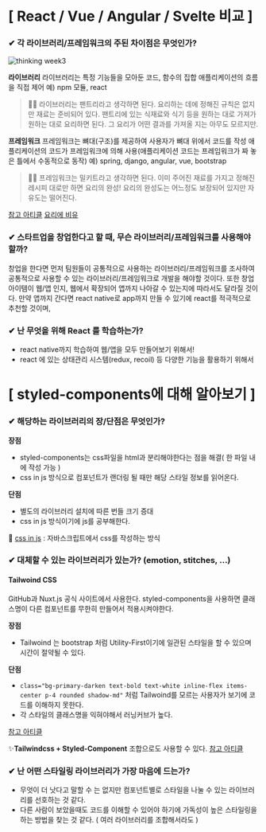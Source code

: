 # [ React / Vue / Angular / Svelte 비교 ]

### ✔ 각 라이브러리/프레임워크의 주된 차이점은 무엇인가?

![thinking week3](https://user-images.githubusercontent.com/62867581/199374138-d85cc7ce-f879-4e5a-b386-da85d0723d4f.PNG)

**라이브러리**
라이브러리는 특정 기능들을 모아둔 코드, 함수의 집합
애플리케이션의 흐름을 직접 제어
예) npm 모듈, react

> 👩‍🌾 라이브러리는 팬트리라고 생각하면 된다. 요리하는 데에 정해진 규칙은 없지만 재료는 준비되어 있다. 팬트리에 있는 식재료와 식기 등을 원하는 대로 가져가 원하는 대로 요리하면 된다. 그 요리가 어떤 결과를 가져올 지는 아무도 모르지만.

**프레임워크**
프레임워크는 뼈대(구조)를 제공하여 사용자가 뼈대 위에서 코드를 작성
애플리케이션의 코드가 프레임워크에 의해 사용(애플리케이션 코드는 프레임워크가 짜 놓은 틀에서 수동적으로 동작)
예) spring, django, angular, vue, bootstrap

> 🧑‍🍳 프레임워크는 밀키트라고 생각하면 된다. 이미 주어진 재료를 가지고 정해진 레시피 대로만 하면 요리의 완성! 요리의 완성도는 어느정도 보장되어 있지만 자유도는 떨어진다.

[참고 아티클](https://cocoon1787.tistory.com/745)
[요리에 비유](https://velog.io/@nemo/framework-library-gfreqbgx)

### ✔ 스타트업을 창업한다고 할 때, 무슨 라이브러리/프레임워크를 사용해야 할까?

창업을 한다면 먼저 팀원들이 공통적으로 사용하는 라이브러리/프레임워크를 조사하여 공통적으로 사용할 수 있는 라이브러리/프레임워크로 개발을 해야할 것이다.
또한 창업아이템이 웹/앱 인지, 웹에서 확장되어 앱까지 나아갈 수 있는지에 따라서도 달라질 것이다.
만약 앱까지 간다면 react native로 app까지 만들 수 있기에 react를 적극적으로 추천할 것이며,

### ✔ 난 무엇을 위해 React 를 학습하는가?

- react native까지 학습하여 웹/앱을 모두 만들어보기 위해서!
- react 에 있는 상태관리 시스템(redux, recoil) 등 다양한 기능을 활용하기 위해서

# [ styled-components에 대해 알아보기 ]

### ✔ 해당하는 라이브러리의 장/단점은 무엇인가?

**장점**

- styled-components는 css파일을 html과 분리해야한다는 점을 해결( 한 파일 내에 작성 가능 )
- css in js 방식으로 컴포넌트가 랜더링 될 때만 해당 스타일 정보를 읽어온다.

**단점**

- 별도의 라이브러리 설치에 따른 번들 크기 증대
- css in js 방식이기에 js를 공부해한다.

🤔 [css in js](https://velog.io/@bepyan/CSS-in-JS-%EB%9D%BC%EC%9D%B4%EB%B8%8C%EB%9F%AC%EB%A6%AC%EC%97%90-%EB%8C%80%ED%95%9C-%EA%B3%A0%EC%B0%B0) : 자바스크립트에서 css를 작성하는 방식

### ✔ 대체할 수 있는 라이브러리가 있는가? (emotion, stitches, …)

#### Tailwoind CSS

GitHub과 Nuxt.js 공식 사이트에서 사용한다.
styled-components을 사용하면 클래스명이 다른 컴포넌트를 무한히 만들어서 적용시켜야한다.

**장점**

- Tailwoind 는 bootstrap 처럼 Utility-First이기에 일관된 스타일을 할 수 있으며 시간이 절약될 수 있다.

**단점**

- `class="bg-primary-darken text-bold text-white inline-flex items-center p-4 rounded shadow-md"` 처럼 Tailwoind를 모르는 사용자가 보기에 코드를 이해하지 못한다.
- 각 스타일의 클래스명을 익혀야해서 러닝커브가 높다.

[참고 아티클](https://wonny.space/writing/dev/hello-tailwind-css)

✨**Tailwindcss + Styled-Component** 조합으로도 사용할 수 있다.
[참고 아티클](https://velog.io/@jinsunkimdev/%EB%A6%AC%EC%95%A1%ED%8A%B8%EC%97%90%EC%84%9C-tailwindcss-styled-components-%EC%82%AC%EC%9A%A9%ED%95%98%EA%B8%B0)

### ✔ 난 어떤 스타일링 라이브러리가 가장 마음에 드는가?

- 무엇이 더 낫다고 말할 수 는 없지만 컴포넌트별로 스타일을 나눌 수 있는 라이브러리를 선호하는 것 같다.
- 다른 사람이 보았을때도 코드를 이해할 수 있어야 하기에 가독성이 높은 스타일링을 하는 방법을 찾는 것 같다. ( 여러 라이브러리를 조합해서라도 )
